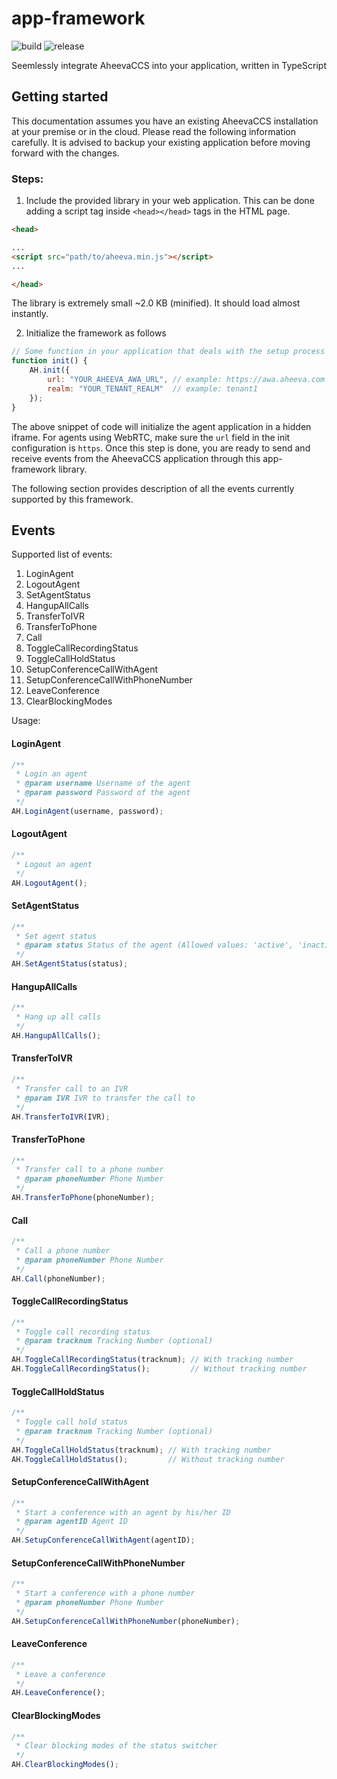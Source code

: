 # app-framework
![build](https://github.com/aheeva/app-framework/workflows/build/badge.svg) ![release](https://github.com/aheeva/app-framework/workflows/release/badge.svg)

Seemlessly integrate AheevaCCS into your application, written in TypeScript

## Getting started

This documentation assumes you have an existing AheevaCCS installation at your premise or in the cloud. Please read the following information carefully. It is advised to backup your existing application before moving forward with the changes.


### Steps:

1. Include the provided library in your web application. This can be done adding a script tag inside `<head></head>` tags in the HTML page.

```html
<head>

...
<script src="path/to/aheeva.min.js"></script>
...

</head>
```

The library is extremely small ~2.0 KB (minified). It should load almost instantly.

2. Initialize the framework as follows

```javascript
// Some function in your application that deals with the setup process
function init() {
	AH.init({
		url: "YOUR_AHEEVA_AWA_URL", // example: https://awa.aheeva.com
		realm: "YOUR_TENANT_REALM"  // example: tenant1
	});
}
```

The above snippet of code will initialize the agent application in a hidden iframe. For agents using WebRTC, make sure the `url` field in the init configuration is `https`. Once this step is done, you are ready to send and receive events from the AheevaCCS application through this app-framework library.

The following section provides description of all the events currently supported by this framework.

## Events

Supported list of events:

1. LoginAgent
2. LogoutAgent
3. SetAgentStatus
4. HangupAllCalls
5. TransferToIVR
6. TransferToPhone
7. Call
8. ToggleCallRecordingStatus
9. ToggleCallHoldStatus
10. SetupConferenceCallWithAgent
11. SetupConferenceCallWithPhoneNumber
12. LeaveConference
13. ClearBlockingModes


Usage:

#### LoginAgent

```javascript
/**
 * Login an agent
 * @param username Username of the agent
 * @param password Password of the agent
 */
AH.LoginAgent(username, password);
```

#### LogoutAgent

```javascript
/**
 * Logout an agent
 */
AH.LogoutAgent();
```

#### SetAgentStatus

```javascript
/**
 * Set agent status
 * @param status Status of the agent (Allowed values: 'active', 'inactive')
 */
AH.SetAgentStatus(status);
```

#### HangupAllCalls
```javascript
/**
 * Hang up all calls
 */
AH.HangupAllCalls();
```

#### TransferToIVR
```javascript
/**
 * Transfer call to an IVR
 * @param IVR IVR to transfer the call to
 */
AH.TransferToIVR(IVR);
```

#### TransferToPhone
```javascript
/**
 * Transfer call to a phone number
 * @param phoneNumber Phone Number
 */
AH.TransferToPhone(phoneNumber);
```

#### Call
```javascript
/**
 * Call a phone number
 * @param phoneNumber Phone Number
 */
AH.Call(phoneNumber);
```

#### ToggleCallRecordingStatus
```javascript
/**
 * Toggle call recording status
 * @param tracknum Tracking Number (optional)
 */
AH.ToggleCallRecordingStatus(tracknum); // With tracking number
AH.ToggleCallRecordingStatus();         // Without tracking number
```

#### ToggleCallHoldStatus
```javascript
/**
 * Toggle call hold status
 * @param tracknum Tracking Number (optional)
 */
AH.ToggleCallHoldStatus(tracknum); // With tracking number
AH.ToggleCallHoldStatus();         // Without tracking number
```

#### SetupConferenceCallWithAgent
```javascript
/**
 * Start a conference with an agent by his/her ID
 * @param agentID Agent ID
 */
AH.SetupConferenceCallWithAgent(agentID);
```

#### SetupConferenceCallWithPhoneNumber
```javascript
/**
 * Start a conference with a phone number
 * @param phoneNumber Phone Number
 */
AH.SetupConferenceCallWithPhoneNumber(phoneNumber);
```

#### LeaveConference
```javascript
/**
 * Leave a conference
 */
AH.LeaveConference();
```

#### ClearBlockingModes
```javascript
/**
 * Clear blocking modes of the status switcher
 */
AH.ClearBlockingModes();
```
